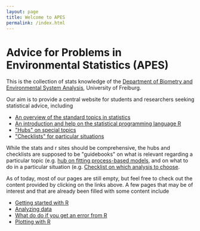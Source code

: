 ```yaml
---
layout: page
title: Welcome to APES
permalink: /index.html
---
```


Advice for Problems in Environmental Statistics (APES)
====

This is the collection of stats knowledge of the [Department of Biometry and Environmental System Analysis](http://www.biom.uni-freiburg.de/), University of Freiburg. 

Our aim is to provide a central website for students and researchers seeking statistical advice, including

* [An overview of the standard topics in statistics](/Stats)
* [An introduction and help on the statistical programming language R](/R)
* ["Hubs" on special topics](/Hubs)
* ["Checklists" for particular situations](/checklists)

While the stats and r sites should be comprehensive, the hubs and checklists are supposed to be "guidebooks" on what is relevant regarding a particular topic (e.g. [hub on fitting process-based models](/Hubs/hub-fittingProcessBasedModels.md), and on what to do in a particular situation  (e.g. [Checklist on which analysis to choose](/checklists/whichAnalysis.md).

As of today, most of our pages are still empty, but feel free to check out the content provided by clicking on the links above. A few pages that may be of interest and that are already been filled with some content include 

* [Getting started with R](/R/R10-gettingStarted.md)
* [Analyzing data](/checklists/analysingData.md)
*	[What do do if you get an error from R](/R/R80-Problems.md)
*	[Plotting with R](/R/R40-PlottingWithR.md)

